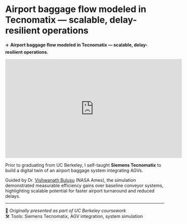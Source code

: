 # Airport baggage flow modeled in Tecnomatix — scalable, delay-resilient operations

✈️ **Airport baggage flow modeled in Tecnomatix — scalable, delay-resilient operations.**

<iframe src="https://www.youtube.com/watch?v=7qntLauB2-M" 
        width="560" height="315" 
        frameborder="0" 
        allowfullscreen></iframe>

Prior to graduating from UC Berkeley, I self-taught **Siemens Tecnomatix** to build a digital twin of an airport baggage system integrating AGVs.

Guided by Dr. [Vishwanath Bulusu](https://www.nasa.gov/ames) (NASA Ames), the simulation demonstrated measurable efficiency gains over baseline conveyor systems, highlighting scalable potential for faster airport turnaround and reduced delays.

---

📌 _Originally presented as part of UC Berkeley coursework_  
🛠️ Tools: Siemens Tecnomatix, AGV integration, system simulation
